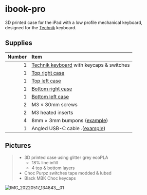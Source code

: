 # ibook-pro
3D printed case for the iPad with a low profile mechanical keyboard, designed for the [Technik](https://boardsource.xyz/store/5ffb9b01edd0447f8023fdb2) keyboard.

## Supplies

| Number | Item |
| ---: | :--- |
| 1 | [Technik keyboard](https://boardsource.xyz/store/5ffb9b01edd0447f8023fdb2) with keycaps & switches|
| 1 | [Top right case](https://github.com/Signynt/ibook-pro/blob/main/files/ibook-pro-top-right.stl) |
| 1 | [Top left case](https://github.com/Signynt/ibook-pro/blob/main/files/ibook-pro-top-left.stl) |
| 1 | [Bottom right case](https://github.com/Signynt/ibook-pro/blob/main/files/ibook-pro-bottom-right.stl) |
| 1 | [Bottom left case](https://github.com/Signynt/ibook-pro/blob/b3eccaa34b09254ae43fee6e41ae03b21739c36f/files/ibook-pro-bottom-left.stl) |
| 2 | M3 &times; 30mm screws |
| 2 | M3 heated inserts |
| 4 | 8mm &times; 3mm bumpons ([example](https://www.amazon.de/-/en/gp/product/B08Y8KS6PP/ref=ppx_yo_dt_b_asin_title_o03_s00?ie=UTF8&psc=1)) |
| 1 | Angled USB-C cable .([example](https://www.amazon.de/-/en/gp/product/B07H96FWY9/ref=ppx_yo_dt_b_search_asin_title?ie=UTF8&th=1)) |


## Pictures

> - 3D printed case using glitter grey ecoPLA
>   - 18% line infill
>   - 4 top & bottom layers
> - Choc Purpz switches tape modded & lubed
> - Black MBK Choc keycaps

![IMG_20220517_134843__01](https://user-images.githubusercontent.com/67801159/198332884-76de665e-ce99-430a-ae2c-809e80bbd8c2.jpg)
